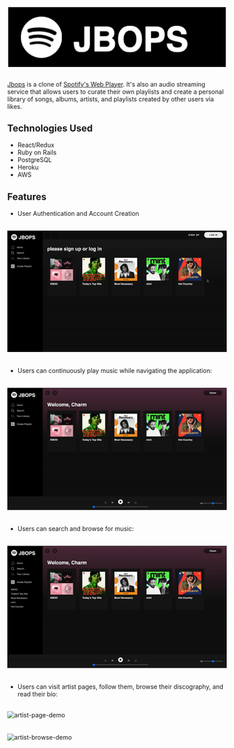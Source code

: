 <div align="center">
  <img src="app/assets/images/Jbops_logo.png" alt="logo" width="500" style="vertical-align:middle">
</div>

<br>

[Jbops](https://jbops.herokuapp.com/#/) is a clone of [Spotify's Web Player](https://open.spotify.com/). It's also an audio streaming service that allows users to curate their own playlists and create a personal library of songs, albums, artists, and playlists created by other users via likes.

## Technologies Used
- React/Redux
- Ruby on Rails
- PostgreSQL
- Heroku
- AWS

## Features

- User Authentication and Account Creation 

<br/>
<div><img src="/app/assets/images/User_Auth.gif" alt="signup-demo"></div>
<br/>

- Users can continuously play music while navigating the application: 

<br/>
<div><img src="/app/assets/images/Music_Player.gif" alt="music-player-demo"></div>
<br/>

- Users can search and browse for music:

<br/>
<div><img src="/app/assets/images/Search.gif" alt="search-demo"></div>
<br/>


- Users can visit artist pages, follow them, browse their discography, and read their bio:

<br/>
<div><img src="/app/assets/images/artist_page_demo.gif" alt="artist-page-demo"></div>
<br/>

<br/>
<div><img src="/app/assets/images/artist-browse-demo.gif" alt="artist-browse-demo"></div>
<br/>

